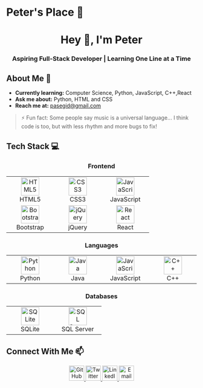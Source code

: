 # Peter's Place 👋

<div align="center">
  
  <h1>Hey <span style="display: inline-block; animation: wave 2s infinite;">👋</span>, I'm Peter</h1>
  <h3>Aspiring Full-Stack Developer | Learning One Line at a Time</h3>
</div>

## About Me 🌱

- **Currently learning:** Computer Science, Python, JavaScript, C++,React
- **Ask me about:** Python, HTML and CSS
- **Reach me at:** [pasegid@gmail.com](mailto:pasegid@gmail.com)

> ⚡ Fun fact: Some people say music is a universal language... I think code is too, but with less rhythm and more bugs to fix!

## Tech Stack 💻

<div align="center">

  <!-- Frontend Technologies -->
  <h3>Frontend</h3>
  <table>
    <tr>
      <td align="center" width="110">
        <img src="https://cdn.jsdelivr.net/gh/devicons/devicon/icons/html5/html5-original.svg" width="48" height="48" alt="HTML5" />
        <br>HTML5
      </td>
      <td align="center" width="110">
        <img src="https://cdn.jsdelivr.net/gh/devicons/devicon/icons/css3/css3-original.svg" width="48" height="48" alt="CSS3" />
        <br>CSS3
      </td>
      <td align="center" width="110">
        <img src="https://cdn.jsdelivr.net/gh/devicons/devicon/icons/javascript/javascript-original.svg" width="48" height="48" alt="JavaScript" />
        <br>JavaScript
      </td>
    </tr>
    <tr>
      <td align="center" width="110">
        <img src="https://cdn.jsdelivr.net/gh/devicons/devicon/icons/bootstrap/bootstrap-original.svg" width="48" height="48" alt="Bootstrap" />
        <br>Bootstrap
      </td>
      <td align="center" width="110">
        <img src="https://cdn.jsdelivr.net/gh/devicons/devicon/icons/jquery/jquery-original.svg" width="48" height="48" alt="jQuery" />
        <br>jQuery
      </td>
      <td align="center" width="110">
        <img src="https://cdn.jsdelivr.net/gh/devicons/devicon/icons/react/react-original.svg" width="48" height="48" alt="React" />
        <br>React
      </td>
    </tr>
  </table>

  <!-- Programming Languages -->
  <h3>Languages</h3>
  <table>
    <tr>
      <td align="center" width="110">
        <img src="https://cdn.jsdelivr.net/gh/devicons/devicon/icons/python/python-original.svg" width="48" height="48" alt="Python" />
        <br>Python
      </td>
      <td align="center" width="110">
        <img src="https://cdn.jsdelivr.net/gh/devicons/devicon/icons/java/java-original.svg" width="48" height="48" alt="Java" />
        <br>Java
      </td>
      <td align="center" width="110">
        <img src="https://cdn.jsdelivr.net/gh/devicons/devicon/icons/javascript/javascript-original.svg" width="48" height="48" alt="JavaScript" />
        <br>JavaScript
      </td>
      <td align="center" width="110">
        <img src="https://cdn.jsdelivr.net/gh/devicons/devicon/icons/cplusplus/cplusplus-original.svg" width="48" height="48" alt="C++" />
        <br>C++
      </td>
    </tr>
  </table>

  <!-- Databases -->
  <h3>Databases</h3>
  <table>
    <tr>
      <td align="center" width="110">
        <img src="https://cdn.jsdelivr.net/gh/devicons/devicon/icons/sqlite/sqlite-original.svg" width="48" height="48" alt="SQLite" />
        <br>SQLite
      </td>
      <td align="center" width="110">
        <img src="https://img.icons8.com/ios-filled/50/4a90e2/microsoft-sql-server.png" width="48" height="48" alt="SQL Server" />
        <br>SQL Server
      </td>
    </tr>
  </table>

</div>


## Connect With Me 📫

<div align="center">
  <a href="https://github.com/yourusername">
    <img src="https://img.shields.io/badge/GitHub-181717?logo=github&logoColor=white" alt="GitHub" height="40">
  </a>
  <a href="https://twitter.com/yourusername">
    <img src="https://img.shields.io/badge/Twitter-1DA1F2?logo=twitter&logoColor=white" alt="Twitter" height="40">
  </a>
  <a href="https://linkedin.com/in/yourusername">
    <img src="https://img.shields.io/badge/LinkedIn-0A66C2?logo=linkedin&logoColor=white" alt="LinkedIn" height="40">
  </a>
  <a href="mailto:pasegid@gmail.com">
    <img src="https://img.shields.io/badge/Email-EA4335?logo=gmail&logoColor=white" alt="Email" height="40">
  </a>
</div>

